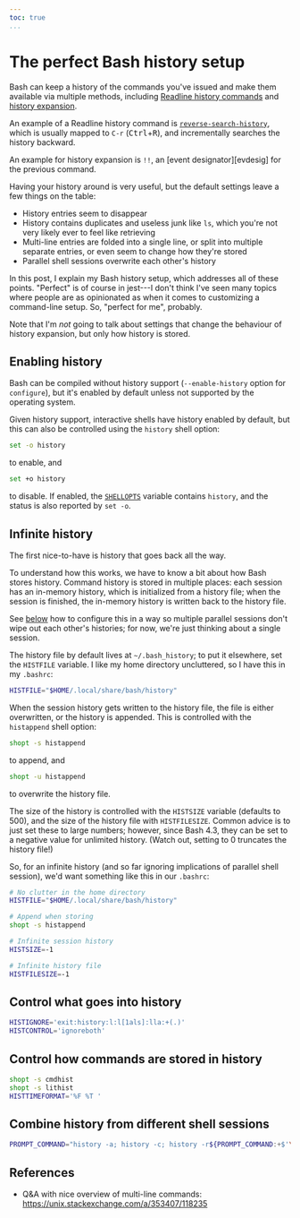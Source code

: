 ```yaml
---
toc: true
...
```


# The perfect Bash history setup

Bash can keep a history of the commands you've issued and make them available
via multiple methods, including [Readline history commands][rlhistcmds] and
[history expansion][histexp].

An example of a Readline history command is
[`reverse-search-history`][revhist], which is usually mapped to `C-r`
(<kbd>Ctrl</kbd>+<kbd>R</kbd>), and incrementally searches the history
backward.

An example for history expansion is `!!`, an [event designator][evdesig] for
the previous command.

Having your history around is very useful, but the default settings leave a few
things on the table:

- History entries seem to disappear
- History contains duplicates and useless junk like `ls`, which you're not very
  likely ever to feel like retrieving
- Multi-line entries are folded into a single line, or split into multiple
  separate entries, or even seem to change how they're stored
- Parallel shell sessions overwrite each other's history

In this post, I explain my Bash history setup, which addresses all of these
points. "Perfect" is of course in jest---I don't think I've seen many topics
where people are as opinionated as when it comes to customizing a command-line
setup. So, "perfect for me", probably.

Note that I'm *not* going to talk about settings that change the behaviour of
history expansion, but only how history is stored.

[rlhistcmds]: <https://www.gnu.org/software/bash/manual/bash.html#Commands-For-History>
[histexp]: <https://www.gnu.org/software/bash/manual/bash.html#History-Interaction>
[revhist]: <https://www.gnu.org/software/bash/manual/bash.html#index-reverse_002dsearch_002dhistory-_0028C_002dr_0029>
[evdsig]: <https://www.gnu.org/software/bash/manual/bash.html#Event-Designators>

## Enabling history

Bash can be compiled without history support (`--enable-history` option for
`configure`), but it's enabled by default unless not supported by the operating
system.

Given history support, interactive shells have history enabled by default, but
this can also be controlled using the `history` shell option:

```bash
set -o history
```

to enable, and

```bash
set +o history
```

to disable. If enabled, the [`SHELLOPTS`][shopts] variable contains `history`,
and the status is also reported by `set -o`.

[shopts]: <https://www.gnu.org/software/bash/manual/bash.html#index-SHELLOPTS>

## Infinite history

The first nice-to-have is history that goes back all the way.

To understand how this works, we have to know a bit about how Bash stores
history. Command history is stored in multiple places: each session has an
in-memory history, which is initialized from a history file; when the session
is finished, the in-memory history is written back to the history file.

See [below][multsesh] how to configure this in a way so multiple parallel
sessions don't wipe out each other's histories; for now, we're just thinking
about a single session.

The history file by default lives at `~/.bash_history`; to put it elsewhere,
set the `HISTFILE` variable. I like my home directory uncluttered, so I have
this in my `.bashrc`:

```bash
HISTFILE="$HOME/.local/share/bash/history"
```

When the session history gets written to the history file, the file is either
overwritten, or the history is appended. This is controlled with the
`histappend` shell option:

```bash
shopt -s histappend
```

to append, and

```bash
shopt -u histappend
```

to overwrite the history file.

The size of the history is controlled with the `HISTSIZE` variable (defaults to
500), and the size of the history file with `HISTFILESIZE`. Common advice is to
just set these to large numbers; however, since Bash 4.3, they can be set to a
negative value for unlimited history. (Watch out, setting to 0 truncates the
history file!)

So, for an infinite history (and so far ignoring implications of parallel shell
session), we'd want something like this in our `.bashrc`:

```bash
# No clutter in the home directory
HISTFILE="$HOME/.local/share/bash/history"

# Append when storing
shopt -s histappend

# Infinite session history
HISTSIZE=-1

# Infinite history file
HISTFILESIZE=-1
```

[multsesh]: <#combine-history-from-multiple-shell-sessions>

## Control what goes into history

```bash
HISTIGNORE='exit:history:l:l[1als]:lla:+(.)'
HISTCONTROL='ignoreboth'
```

## Control how commands are stored in history

```bash
shopt -s cmdhist
shopt -s lithist
HISTTIMEFORMAT='%F %T '
```

## Combine history from different shell sessions

```bash
PROMPT_COMMAND="history -a; history -c; history -r${PROMPT_COMMAND:+$'\n'"$PROMPT_COMMAND"}"
```

## References

- Q&A with nice overview of multi-line commands:
  <https://unix.stackexchange.com/a/353407/118235>
